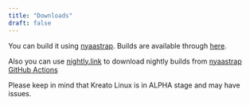 ```yaml
---
title: "Downloads"
draft: false 
---
```


You can build it using [nyaastrap](https://github.com/kreatolinux/nyaastrap).
Builds are available through [here](https://github.com/kreatolinux/releases/releases).

Also you can use [nightly.link](https://nightly.link) to download nightly builds from [nyaastrap GitHub Actions](https://github.com/kreatolinux/nyaastrap/actions)

Please keep in mind that Kreato Linux is in ALPHA stage and may have issues.
